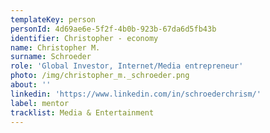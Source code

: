 ```yaml
---
templateKey: person
personId: 4d69ae6e-5f2f-4b0b-923b-67da6d5fb43b
identifier: Christopher - economy
name: Christopher M.
surname: Schroeder
role: 'Global Investor, Internet/Media entrepreneur'
photo: /img/christopher_m._schroeder.png
about: ''
linkedin: 'https://www.linkedin.com/in/schroederchrism/'
label: mentor
tracklist: Media & Entertainment
---
```

